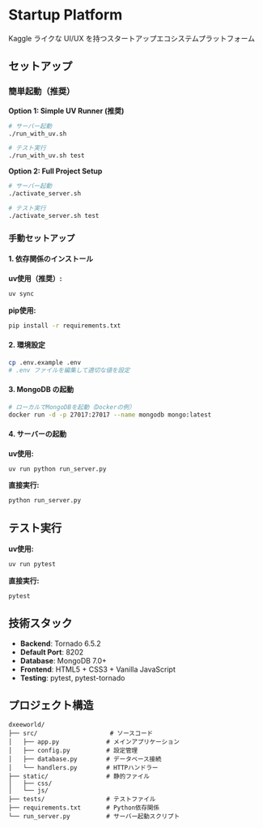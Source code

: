 # Startup Platform

Kaggle ライクな UI/UX を持つスタートアップエコシステムプラットフォーム

## セットアップ

### 簡単起動（推奨）

**Option 1: Simple UV Runner (推奨)**
```bash
# サーバー起動
./run_with_uv.sh

# テスト実行
./run_with_uv.sh test
```

**Option 2: Full Project Setup**
```bash
# サーバー起動
./activate_server.sh

# テスト実行
./activate_server.sh test
```

### 手動セットアップ

#### 1. 依存関係のインストール

**uv使用（推奨）:**
```bash
uv sync
```

**pip使用:**
```bash
pip install -r requirements.txt
```

#### 2. 環境設定

```bash
cp .env.example .env
# .env ファイルを編集して適切な値を設定
```

#### 3. MongoDB の起動

```bash
# ローカルでMongoDBを起動（Dockerの例）
docker run -d -p 27017:27017 --name mongodb mongo:latest
```

#### 4. サーバーの起動

**uv使用:**
```bash
uv run python run_server.py
```

**直接実行:**
```bash
python run_server.py
```

## テスト実行

**uv使用:**
```bash
uv run pytest
```

**直接実行:**
```bash
pytest
```

## 技術スタック

- **Backend**: Tornado 6.5.2
- **Default Port**: 8202
- **Database**: MongoDB 7.0+
- **Frontend**: HTML5 + CSS3 + Vanilla JavaScript
- **Testing**: pytest, pytest-tornado

## プロジェクト構造

```
dxeeworld/
├── src/                    # ソースコード
│   ├── app.py             # メインアプリケーション
│   ├── config.py          # 設定管理
│   ├── database.py        # データベース接続
│   └── handlers.py        # HTTPハンドラー
├── static/                # 静的ファイル
│   ├── css/
│   └── js/
├── tests/                 # テストファイル
├── requirements.txt       # Python依存関係
└── run_server.py          # サーバー起動スクリプト
```